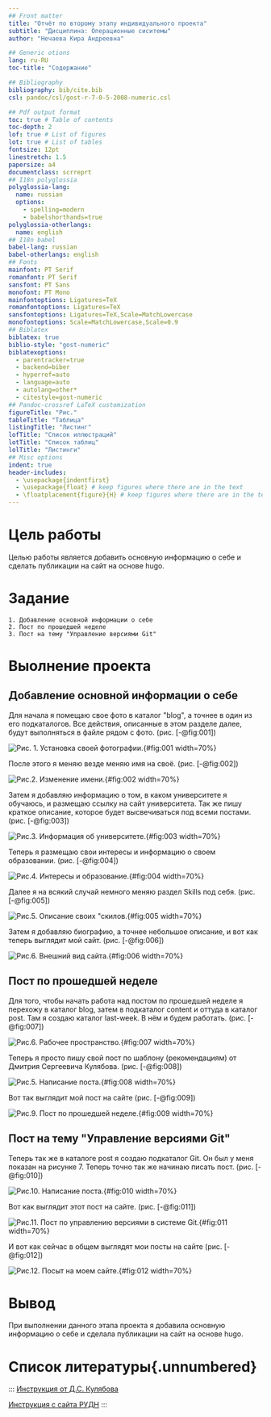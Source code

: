 ```yaml
---
## Front matter
title: "Отчёт по второму этапу индивидуального проекта"
subtitle: "Дисциплина: Операционные сиситемы"
author: "Нечаева Кира Андреевна"

## Generic otions
lang: ru-RU
toc-title: "Содержание"

## Bibliography
bibliography: bib/cite.bib
csl: pandoc/csl/gost-r-7-0-5-2008-numeric.csl

## Pdf output format
toc: true # Table of contents
toc-depth: 2
lof: true # List of figures
lot: true # List of tables
fontsize: 12pt
linestretch: 1.5
papersize: a4
documentclass: scrreprt
## I18n polyglossia
polyglossia-lang:
  name: russian
  options:
	- spelling=modern
	- babelshorthands=true
polyglossia-otherlangs:
  name: english
## I18n babel
babel-lang: russian
babel-otherlangs: english
## Fonts
mainfont: PT Serif
romanfont: PT Serif
sansfont: PT Sans
monofont: PT Mono
mainfontoptions: Ligatures=TeX
romanfontoptions: Ligatures=TeX
sansfontoptions: Ligatures=TeX,Scale=MatchLowercase
monofontoptions: Scale=MatchLowercase,Scale=0.9
## Biblatex
biblatex: true
biblio-style: "gost-numeric"
biblatexoptions:
  - parentracker=true
  - backend=biber
  - hyperref=auto
  - language=auto
  - autolang=other*
  - citestyle=gost-numeric
## Pandoc-crossref LaTeX customization
figureTitle: "Рис."
tableTitle: "Таблица"
listingTitle: "Листинг"
lofTitle: "Список иллюстраций"
lotTitle: "Список таблиц"
lolTitle: "Листинги"
## Misc options
indent: true
header-includes:
  - \usepackage{indentfirst}
  - \usepackage{float} # keep figures where there are in the text
  - \floatplacement{figure}{H} # keep figures where there are in the text
---
```


# **Цель работы**

Целью работы является добавить основную информацию о себе и сделать публикации на сайт на основе hugo.

# **Задание**
    1. Добавление основной информации о себе
    2. Пост по прошедшей неделе
    3. Пост на тему "Управление версиями Git"

# **Выолнение проекта**

## Добавление основной информации о себе

Для начала я помещаю свое фото в каталог "blog", а точнее в один из его подкаталогов. Все действия, описанные в этом разделе далее, будут выполняться в файле рядом с фото. (рис. [-@fig:001])

![Рис. 1. Установка своей фотографии.](image/im1.png){#fig:001 width=70%}

После этого я меняю везде меняю имя на своё. (рис. [-@fig:002])

![Рис.2. Изменение имени.](image/im4.png){#fig:002 width=70%}

Затем я добавляю информацию о том, в каком университете я обучаюсь, и размещаю ссылку на сайт университета. Так же пишу краткое описание, которое будет высвечиваться под всеми постами. (рис. [-@fig:003]) 

![Рис.3. Информация об университете.](image/im3.png){#fig:003 width=70%}

Теперь я размещаю свои интересы и информацию о своем образовании. (рис. [-@fig:004])

![Рис.4. Интересы и образование.](image/im6.png){#fig:004 width=70%}

Далее я на всякий случай немного меняю раздел Skills под себя. (рис. [-@fig:005])

![Рис.5. Описание своих "скилов.](image/im7.png){#fig:005 width=70%}

Затем я добавляю биографию, а точнее небольшое описание, и вот как теперь выглядит мой сайт. (рис. [-@fig:006])

![Рис.6. Внешний вид сайта.](image/im13.png){#fig:006 width=70%}


## Пост по прошедшей неделе

Для того, чтобы начать работа над постом по прошедшей неделе я перехожу в каталог blog, затем в подкаталог content и оттуда в каталог post. Там я создаю каталог last-week. В нём и будем работать. (рис. [-@fig:007])

![Рис.6. Рабочее пространство.](image/im14.png){#fig:007 width=70%}

Теперь я просто пишу свой пост по шаблону (рекомендациям) от Дмитрия Сергеевича Кулябова. (рис. [-@fig:008])

![Рис.5. Написание поста.](image/im9.png){#fig:008 width=70%}

Вот так выглядит мой пост на сайте (рис. [-@fig:009])

![Рис.9. Пост по прошедшей неделе.](image/im15.png){#fig:009 width=70%}


## Пост на тему "Управление версиями Git"

Теперь так же в каталоге post я создаю подкаталог Git. Он был у меня показан на рисунке 7.  Теперь точно так же начинаю писать пост. (рис. [-@fig:010])

![Рис.10. Написание поста.](image/im16.png){#fig:010 width=70%}

Вот как выглядит этот пост на сайте. (рис. [-@fig:011])

![Рис.11. Пост по управлению версиями в системе Git.](image/im12.png){#fig:011 width=70%}

И вот как сейчас в общем выглядят мои посты на сайте (рис. [-@fig:012])

![Рис.12. Посыт на моем сайте.](image/im11.png){#fig:012 width=70%}


# **Вывод**

При выполнении данного этапа проекта я добавила основную информацию о себе и сделала публикации на сайт на основе hugo.

# **Список литературы{.unnumbered}**

::: [Инструкция от Д.С. Кулябова](https://yamadharma.github.io/ru/post/2022/05/05/template-post-last-week/)

[Инструкция с сайта РУДН](https://esystem.rudn.ru/mod/page/view.php?id=1098777)
:::
